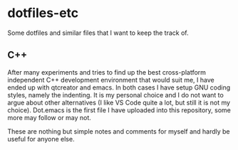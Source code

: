 # dotfiles-etc

Some dotfiles and similar files that I want to keep the track of.

## C++ 

After many experiments and tries to find up the best cross-platform independent C++ development environment 
that would suit me, I have ended up with qtcreator and emacs. In both cases I have setup GNU coding styles, namely the indenting. It is my personal choice and I do not want to argue about other alternatives (I like VS Code quite a lot, but 
still it is not my choice). Dot.emacs is the first file I have uploaded into this repository, some more may follow or may not.

These are nothing but simple notes and comments for myself and hardly be useful for anyone else.

